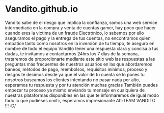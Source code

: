 # Vandito.github.io
Vandito sabe de el riesgo que implica la confianza, somos una web service intermediaria en la compra y venta de cuentas gamer, hay poco que hacer cuando eres la victima de un fraude Electrónico, lo sabemos por ello aseguramos el pago y la entrega de tus cuentas, no encontramos quien empatice tanto como nosotros en la inversión de tu tiempo, te aseguro en nombre de todo el equipo Vandito tener una respuesta clara y concisa a tus dudas, te invitamos a contactarnos 24hrs los 7 días de la semana, trataremos de proporcionarte mediante este sitio web las respuestas a las preguntas más frecuentes de nuestros usuarios en las que abordaremos baneos, métodos de pago, reembolsos, requisitos mínimos, proceso y riesgos te decimos desde ya que el valor de tu cuenta se lo pones tu nosotros buscamos los clientes intentando no pasar nada por alto, esperamos tu respuesta y por tu atención muchas gracias También puedes empezar tu proceso ya mismo enviando tu mensaje en cualquiera de nuestras plataformas disponibles en las que te informaremos de igual modo todo lo que pudieses omitir, esperamos impresionante Att:TEAM VANDITO !!! :D/
